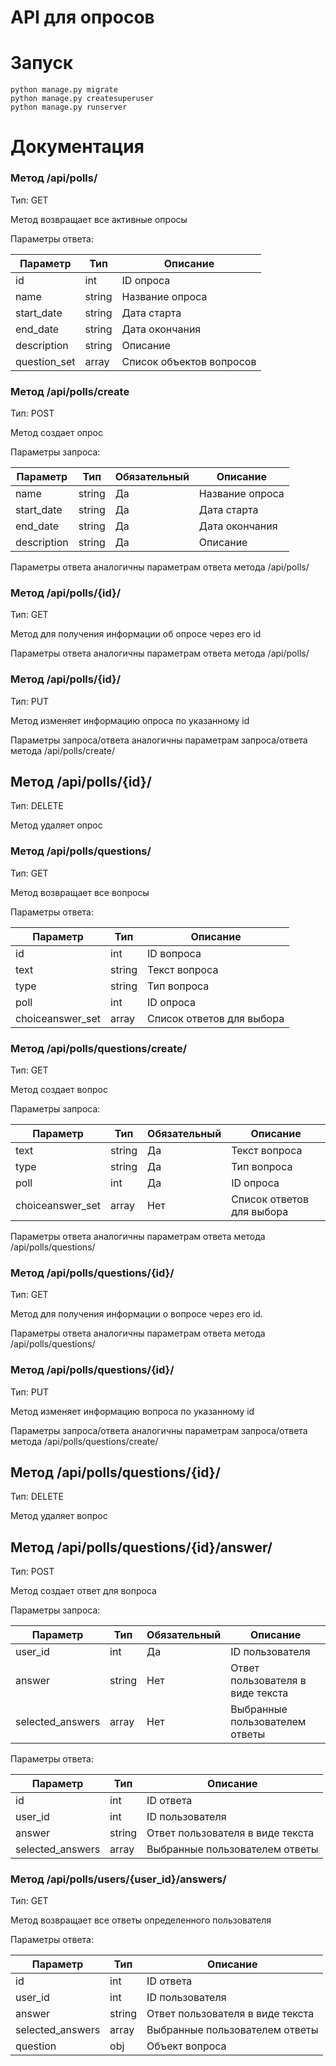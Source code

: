 # API для опросов

# Запуск

```
python manage.py migrate
python manage.py createsuperuser
python manage.py runserver
```

# Документация

### Метод /api/polls/

Тип: GET

Метод возвращает все активные опросы

Параметры ответа:

| Параметр | Тип | Описание |
| ------------- | ------------------ | ----- |
| id | int | ID опроса |
| name |string | Название опроса |
| start_date | string | Дата старта |
| end_date | string | Дата окончания |
| description | string | Описание |
| question_set | array | Список объектов вопросов |


### Метод /api/polls/create

Тип: POST

Метод создает опрос

Параметры запроса:

| Параметр | Тип | Обязательный | Описание |
| ------------- | ------------------ | --- | ----- |
| name |string | Да | Название опроса |
| start_date | string | Да | Дата старта |
| end_date | string | Да | Дата окончания |
| description | string | Да | Описание |

Параметры ответа аналогичны параметрам ответа метода /api/polls/

### Метод /api/polls/{id}/

Тип: GET

Метод для получения информации об опросе через его id

Параметры ответа аналогичны параметрам ответа метода /api/polls/

### Метод /api/polls/{id}/

Тип: PUT

Метод изменяет информацию опроса по указанному id

Параметры запроса/ответа аналогичны параметрам запроса/ответа метода /api/polls/create/

## Метод /api/polls/{id}/

Тип: DELETE

Метод удаляет опрос

### Метод /api/polls/questions/

Тип: GET

Метод возвращает все вопросы

Параметры ответа:

| Параметр | Тип | Описание |
| ------------- | ------------------ | ----- |
| id | int | ID вопроса |
| text |string | Текст вопроса |
| type | string | Тип вопроса |
| poll | int | ID опроса |
| choiceanswer_set | array | Список ответов для выбора |

### Метод /api/polls/questions/create/

Тип: GET

Метод создает вопрос

Параметры запроса:

| Параметр | Тип | Обязательный | Описание |
| ------------- | ------------------ | ----- | ----- |
| text |string | Да | Текст вопроса |
| type | string | Да | Тип вопроса |
| poll | int | Да | ID опроса |
| choiceanswer_set | array | Нет | Список ответов для выбора |

Параметры ответа аналогичны параметрам ответа метода /api/polls/questions/

### Метод /api/polls/questions/{id}/

Тип: GET

Метод для получения информации о вопросе через его id.

Параметры ответа аналогичны параметрам ответа метода /api/polls/questions/

### Метод /api/polls/questions/{id}/

Тип: PUT

Метод изменяет информацию вопроса по указанному id

Параметры запроса/ответа аналогичны параметрам запроса/ответа метода /api/polls/questions/create/

## Метод /api/polls/questions/{id}/

Тип: DELETE

Метод удаляет вопрос

## Метод /api/polls/questions/{id}/answer/

Тип: POST

Метод создает ответ для вопроса

Параметры запроса:

| Параметр | Тип | Обязательный | Описание |
| ------------- | ------------------ | ----- | ----- |
| user_id |int | Да | ID пользователя |
| answer | string | Нет | Ответ пользователя в виде текста |
| selected_answers | array | Нет | Выбранные пользователем ответы |

Параметры ответа:

| Параметр | Тип | Описание |
| ------------- | ------------------ | ----- |
| id | int | ID ответа |
| user_id |int | ID пользователя |
| answer | string | Ответ пользователя в виде текста |
| selected_answers | array | Выбранные пользователем ответы |

### Метод /api/polls/users/{user_id}/answers/

Тип: GET

Метод возвращает все ответы определенного пользователя

Параметры ответа:

| Параметр | Тип | Описание |
| ------------- | ------------------ | ----- |
| id | int | ID ответа |
| user_id |int | ID пользователя |
| answer |string | Ответ пользователя в виде текста |
| selected_answers | array | Выбранные пользователем ответы |
| question |obj | Объект вопроса |

